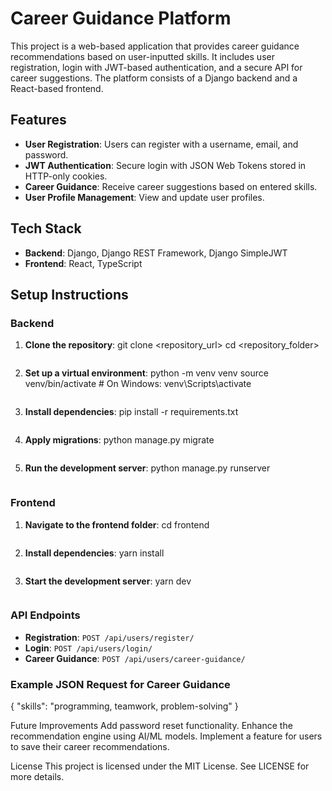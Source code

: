 # Career Guidance Platform

This project is a web-based application that provides career guidance recommendations based on user-inputted skills. It includes user registration, login with JWT-based authentication, and a secure API for career suggestions. The platform consists of a Django backend and a React-based frontend.

## Features

- **User Registration**: Users can register with a username, email, and password.
- **JWT Authentication**: Secure login with JSON Web Tokens stored in HTTP-only cookies.
- **Career Guidance**: Receive career suggestions based on entered skills.
- **User Profile Management**: View and update user profiles.

## Tech Stack

- **Backend**: Django, Django REST Framework, Django SimpleJWT
- **Frontend**: React, TypeScript

## Setup Instructions

### Backend

1. **Clone the repository**:
    git clone <repository_url>
    cd <repository_folder>
    ```

2. **Set up a virtual environment**:
    python -m venv venv
    source venv/bin/activate  # On Windows: venv\Scripts\activate
    ```

3. **Install dependencies**:
    pip install -r requirements.txt
    ```

4. **Apply migrations**:
    python manage.py migrate
    ```

5. **Run the development server**:
    python manage.py runserver
    ```

### Frontend

1. **Navigate to the frontend folder**:
    cd frontend
    ```

2. **Install dependencies**:
    yarn install
    ```

3. **Start the development server**:
    yarn dev
    ```

### API Endpoints

- **Registration**: `POST /api/users/register/`
- **Login**: `POST /api/users/login/`
- **Career Guidance**: `POST /api/users/career-guidance/`

### Example JSON Request for Career Guidance
{
  "skills": "programming, teamwork, problem-solving"
}

Future Improvements
Add password reset functionality.
Enhance the recommendation engine using AI/ML models.
Implement a feature for users to save their career recommendations.

License
This project is licensed under the MIT License. See LICENSE for more details.
